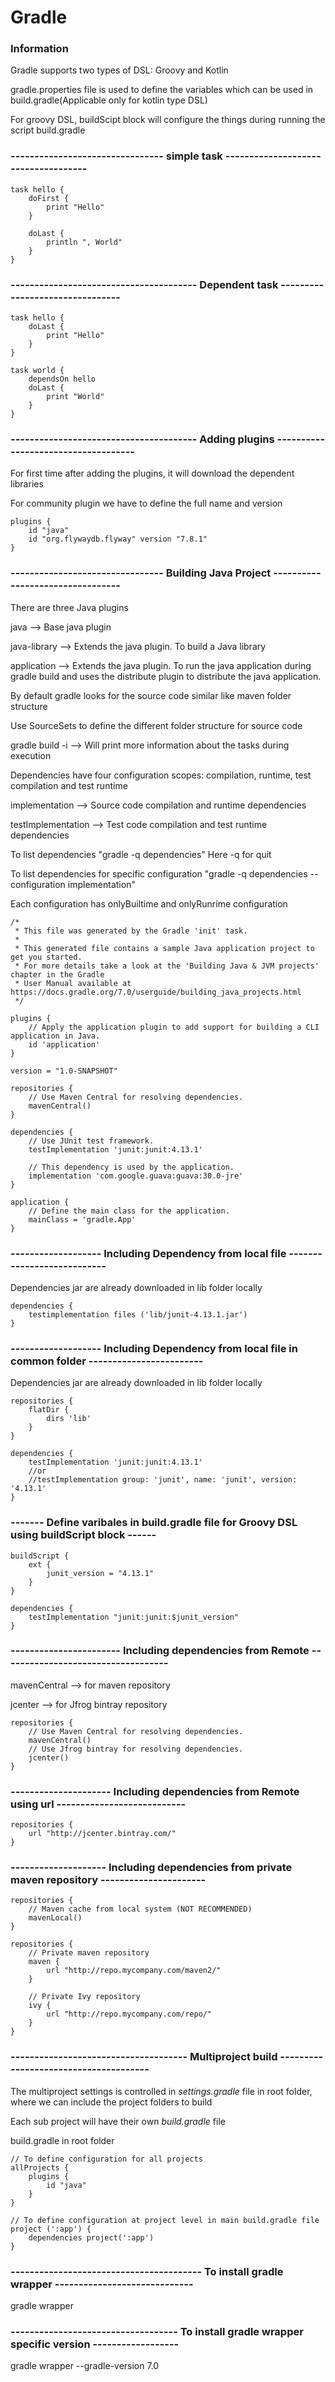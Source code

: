 # Gradle

### Information
Gradle supports two types of DSL: Groovy and Kotlin

gradle.properties file is used to define the variables which can be used in build.gradle(Applicable only for kotlin type DSL)    

For groovy DSL, buildScipt block will configure the things during running the script build.gradle

### --------------------------------  simple task ------------------------------------

```
task hello {
    doFirst {
        print "Hello"
    }

    doLast {
        println ", World"
    }
}
```

### --------------------------------------- Dependent task --------------------------------

```
task hello {
    doLast {
        print "Hello"
    }
}

task world {
    dependsOn hello
    doLast {
        print "World"
    }
}
```
 
 ### --------------------------------------- Adding plugins ------------------------------------

For first time after adding the plugins, it will download the dependent libraries

For community plugin we have to define the full name and version

```
plugins {
    id "java"
    id "org.flywaydb.flyway" version "7.8.1"
}
```

### -------------------------------- Building Java Project ---------------------------------

There are three Java plugins

java --> Base java plugin

java-library --> Extends the java plugin. To build a Java library

application --> Extends the java plugin. To run the java application during gradle build and uses
the distribute plugin to distribute the java application.

By default gradle looks for the source code similar like maven folder structure

Use SourceSets to define the different folder structure for source code

gradle build -i --> Will print more information about the tasks during execution

Dependencies have four configuration scopes: compilation, runtime, test compilation and test runtime

implementation --> Source code compilation and runtime dependencies

testImplementation --> Test code compilation and test runtime dependencies

To list dependencies "gradle -q dependencies" Here -q for quit

To list dependencies for specific configuration "gradle -q dependencies --configuration implementation"

Each configuration has onlyBuiltime and onlyRunrime configuration

```
/*
 * This file was generated by the Gradle 'init' task.
 *
 * This generated file contains a sample Java application project to get you started.
 * For more details take a look at the 'Building Java & JVM projects' chapter in the Gradle
 * User Manual available at https://docs.gradle.org/7.0/userguide/building_java_projects.html
 */

plugins {
    // Apply the application plugin to add support for building a CLI application in Java.
    id 'application'
}

version = "1.0-SNAPSHOT"

repositories {
    // Use Maven Central for resolving dependencies.
    mavenCentral()
}

dependencies {
    // Use JUnit test framework.
    testImplementation 'junit:junit:4.13.1'

    // This dependency is used by the application.
    implementation 'com.google.guava:guava:30.0-jre'
}

application {
    // Define the main class for the application.
    mainClass = 'gradle.App'
}
```

### ------------------- Including Dependency from local file ---------------------------
Dependencies  jar are already downloaded in lib folder locally 

```
dependencies {
    testimplementation files ('lib/junit-4.13.1.jar')
}
```

### ------------------- Including Dependency from local file in common folder ------------------------
Dependencies  jar are already downloaded in lib folder locally 

```
repositories {
    flatDir {
        dirs 'lib'
    }
}

dependencies {
    testImplementation 'junit:junit:4.13.1'
    //or
    //testImplementation group: 'junit', name: 'junit', version: '4.13.1' 
}
```

### ------- Define varibales in build.gradle file  for Groovy DSL using buildScript block ------

```
buildScript {
    ext {
        junit_version = "4.13.1"
    }
}

dependencies {
    testImplementation "junit:junit:$junit_version"
}
```

### ----------------------- Including dependencies from Remote -----------------------------------
mavenCentral --> for maven repository

jcenter --> for Jfrog bintray repository

```
repositories {
    // Use Maven Central for resolving dependencies.
    mavenCentral()
    // Use Jfrog bintray for resolving dependencies.
    jcenter()
}
```

### --------------------- Including dependencies from Remote using url ---------------------------

```
repositories {
    url "http://jcenter.bintray.com/"
}
```


### -------------------- Including dependencies from private maven repository ----------------------

```
repositories {
    // Maven cache from local system (NOT RECOMMENDED)
    mavenLocal()
}

repositories {
    // Private maven repository
    maven {
        url "http://repo.mycompany.com/maven2/"
    }

    // Private Ivy repository
    ivy {
        url "http://repo.mycompany.com/repo/"
    }
}
```

### ------------------------------------- Multiproject build --------------------------------------
The multiproject settings is controlled in *settings.gradle* file in root folder, where we can include
the project folders to build

Each sub project will have their own *build.gradle* file

build.gradle in root folder

```
// To define configuration for all projects
allProjects {
    plugins {
        id "java"
    }
}

// To define configuration at project level in main build.gradle file
project (':app') {
    dependencies project(':app')
}
```

### ---------------------------------------- To install gradle wrapper -----------------------------
gradle wrapper

### ----------------------------------- To install gradle wrapper specific version ------------------
gradle wrapper --gradle-version 7.0

